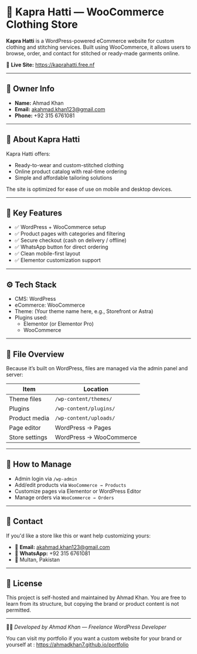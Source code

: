 # 🧵 Kapra Hatti — WooCommerce Clothing Store

**Kapra Hatti** is a WordPress-powered eCommerce website for custom clothing and stitching services. Built using WooCommerce, it allows users to browse, order, and contact for stitched or ready-made garments online.

🔗 **Live Site:** https://kaprahatti.free.nf

---

## 👤 Owner Info

- **Name:** Ahmad Khan  
- **Email:** akahmad.khan123@gmail.com  
- **Phone:** +92 315 6761081

---

## 🧷 About Kapra Hatti

Kapra Hatti offers:
- Ready-to-wear and custom-stitched clothing
- Online product catalog with real-time ordering
- Simple and affordable tailoring solutions

The site is optimized for ease of use on mobile and desktop devices.

---

## 🛒 Key Features

- ✅ WordPress + WooCommerce setup
- ✅ Product pages with categories and filtering
- ✅ Secure checkout (cash on delivery / offline)
- ✅ WhatsApp button for direct ordering
- ✅ Clean mobile-first layout
- ✅ Elementor customization support

---

## ⚙️ Tech Stack

- CMS: WordPress  
- eCommerce: WooCommerce  
- Theme: (Your theme name here, e.g., Storefront or Astra)  
- Plugins used:
  - Elementor (or Elementor Pro)
  - WooCommerce


---

## 📁 File Overview

Because it’s built on WordPress, files are managed via the admin panel and server:

| Item                      | Location                   |
|---------------------------|----------------------------|
| Theme files               | `/wp-content/themes/`      |
| Plugins                   | `/wp-content/plugins/`     |
| Product media             | `/wp-content/uploads/`     |
| Page editor               | WordPress → Pages          |
| Store settings            | WordPress → WooCommerce    |

---

## 🔧 How to Manage

- Admin login via `/wp-admin`
- Add/edit products via `WooCommerce → Products`
- Customize pages via Elementor or WordPress Editor
- Manage orders via `WooCommerce → Orders`

---

## 📱 Contact

If you'd like a store like this or want help customizing yours:

- 📧 **Email:** akahmad.khan123@gmail.com  
- 📱 **WhatsApp:** +92 315 6761081  
- 📍 Multan, Pakistan

---

## 📜 License

This project is self-hosted and maintained by Ahmad Khan. You are free to learn from its structure, but copying the brand or product content is not permitted.

---

👨‍💻 _Developed by Ahmad Khan — Freelance WordPress Developer_

You can visit my portfolio if you want a custom website for your brand or yourself at : https://ahmadkhan7.github.io/portfolio
